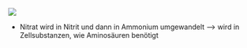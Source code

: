 ![](Pasted%20image%2020231110161528.png)
- Nitrat wird in Nitrit und dann in Ammonium umgewandelt --> wird in Zellsubstanzen, wie Aminosäuren benötigt 